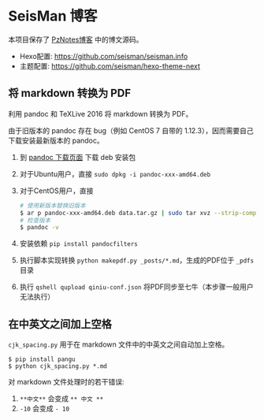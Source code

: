 # SeisMan 博客

本项目保存了 [PzNotes博客](https://pzhang.notes) 中的博文源码。

- Hexo配置: https://github.com/seisman/seisman.info
- 主题配置: https://github.com/seisman/hexo-theme-next


## 将 markdown 转换为 PDF

利用 pandoc 和 TeXLive 2016 将 markdown 转换为 PDF。

由于旧版本的 pandoc 存在 bug（例如 CentOS 7 自带的 1.12.3），因而需要自己
下载安装最新版本的 pandoc。

1. 到 [pandoc 下载页面](https://github.com/jgm/pandoc/releases/latest) 下载 deb 安装包
2. 对于Ubuntu用户，直接 `sudo dpkg -i pandoc-xxx-amd64.deb`
3. 对于CentOS用户，直接
   ```bash
   # 使用新版本替换旧版本
   $ ar p pandoc-xxx-amd64.deb data.tar.gz | sudo tar xvz --strip-components 2 -C /usr
   # 检查版本
   $ pandoc -v
   ```

4. 安装依赖 `pip install pandocfilters`
5. 执行脚本实现转换 `python makepdf.py _posts/*.md`，生成的PDF位于 `_pdfs` 目录
6. 执行 `qshell qupload qiniu-conf.json` 将PDF同步至七牛（本步骤一般用户无法执行）

## 在中英文之间加上空格

`cjk_spacing.py` 用于在 markdown 文件中的中英文之间自动加上空格。

```
$ pip install pangu
$ python cjk_spacing.py *.md
```

对 markdown 文件处理时的若干错误:

1. `**中文**` 会变成 `** 中文 **`
2. `-10` 会变成 `- 10`
